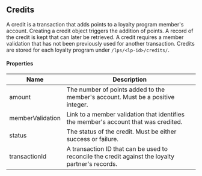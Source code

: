 ## Credits

A credit is a transaction that adds points to a loyalty program member's account. Creating a credit object triggers the addition of points. A record of the credit is kept that can later be retrieved. A credit requires a member validation that has not been previously used for another transaction. Credits are stored for each loyalty program under `/lps/<lp-id>/credits/`.

#### Properties

<table>
    <thead>
        <tr>
            <th>Name</th>
            <th>Description</th>
        </tr>
    </thead>
    <tbody>
        <tr>
            <td>amount</td>
            <td>The number of points added to the member's account. Must be a positive integer.</td>
        </tr>
        <tr>
            <td>memberValidation</td>
            <td>Link to a member validation that identifies the member's account that was credited.</td>
        </tr>
        <tr>
            <td>status</td>
            <td>The status of the credit. Must be either success or failure.</td>
        </tr>
        <tr>
            <td>transactionId</td>
            <td>A transaction ID that can be used to reconcile the credit against the loyalty partner's records.</td>
        </tr>
    </tbody>
</table>









